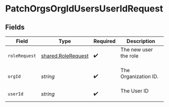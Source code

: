 # PatchOrgsOrgIdUsersUserIdRequest


## Fields

| Field                                                    | Type                                                     | Required                                                 | Description                                              |
| -------------------------------------------------------- | -------------------------------------------------------- | -------------------------------------------------------- | -------------------------------------------------------- |
| `roleRequest`                                            | [shared.RoleRequest](../../models/shared/rolerequest.md) | :heavy_check_mark:                                       | The new user the role<br/><br/>                          |
| `orgId`                                                  | *string*                                                 | :heavy_check_mark:                                       | The Organization ID.<br/><br/>                           |
| `userId`                                                 | *string*                                                 | :heavy_check_mark:                                       | The User ID<br/><br/>                                    |